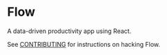 # Flow
A data-driven productivity app using React.

See [CONTRIBUTING](CONTRIBUTING.md) for instructions on hacking Flow.
